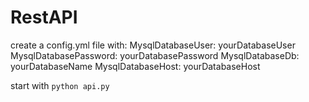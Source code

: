 # RestAPI

create a config.yml file with:
  MysqlDatabaseUser: yourDatabaseUser
  MysqlDatabasePassword: yourDatabasePassword
  MysqlDatabaseDb: yourDatabaseName
  MysqlDatabaseHost: yourDatabaseHost

start with `python api.py`